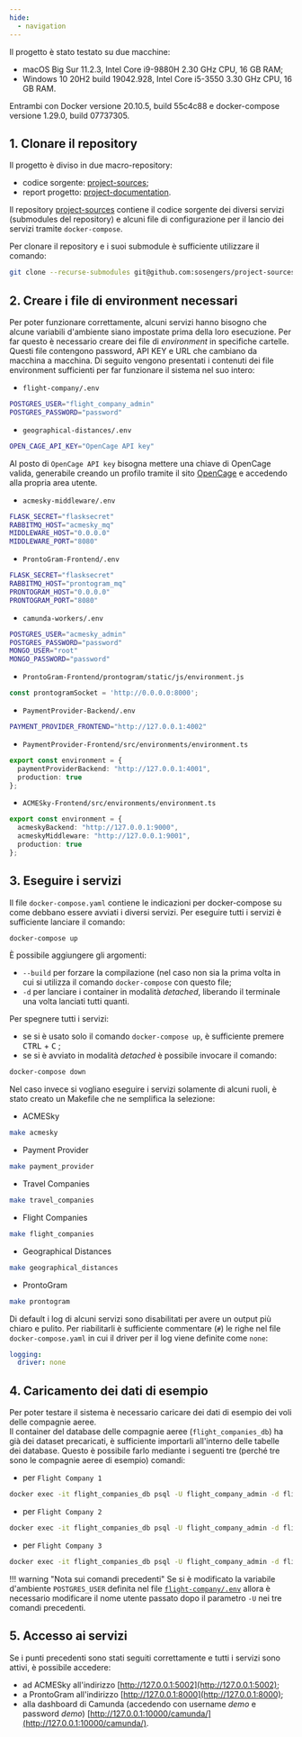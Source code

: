 ```yaml
---
hide:
  - navigation
---
```

Il progetto è stato testato su due macchine:

- macOS Big Sur 11.2.3, Intel Core i9-9880H 2.30 GHz CPU, 16 GB RAM;
- Windows 10 20H2 build 19042.928, Intel Core i5-3550 3.30 GHz CPU, 16 GB RAM.

Entrambi con Docker versione 20.10.5, build 55c4c88 e docker-compose versione 1.29.0, build 07737305.

## 1. Clonare il repository
Il progetto è diviso in due macro-repository:

- codice sorgente: [project-sources](https://github.com/sosengers/project-sources);
- report progetto: [project-documentation](https://github.com/sosengers/project-documentation).

Il repository [project-sources](https://github.com/sosengers/project-sources) contiene il codice sorgente dei diversi servizi (submodules del repository) e alcuni file di configurazione per il lancio dei servizi tramite `docker-compose`.

Per clonare il repository e i suoi submodule è sufficiente utilizzare il comando:

```bash
git clone --recurse-submodules git@github.com:sosengers/project-sources.git
```

## 2. Creare i file di environment necessari
Per poter funzionare correttamente, alcuni servizi hanno bisogno che alcune variabili d'ambiente siano impostate prima della loro esecuzione. Per far questo è necessario creare dei file di *environment* in specifiche cartelle. Questi file contengono password, API KEY e URL che cambiano da macchina a macchina.
Di seguito vengono presentati i contenuti dei file environment sufficienti per far funzionare il sistema nel suo intero:

- `flight-company/.env`<a name="fc"></a>
```bash
POSTGRES_USER="flight_company_admin"
POSTGRES_PASSWORD="password"
```
- `geographical-distances/.env`
```bash
OPEN_CAGE_API_KEY="OpenCage API key"
```
Al posto di `OpenCage API key` bisogna mettere una chiave di OpenCage valida, generabile creando un profilo tramite il sito [OpenCage](https://opencagedata.com/) e accedendo alla propria area utente.

- `acmesky-middleware/.env`
```bash
FLASK_SECRET="flasksecret"
RABBITMQ_HOST="acmesky_mq"
MIDDLEWARE_HOST="0.0.0.0"
MIDDLEWARE_PORT="8080"
```
- `ProntoGram-Frontend/.env`
```bash
FLASK_SECRET="flasksecret"
RABBITMQ_HOST="prontogram_mq"
PRONTOGRAM_HOST="0.0.0.0"
PRONTOGRAM_PORT="8080"
```
- `camunda-workers/.env`
```bash
POSTGRES_USER="acmesky_admin"
POSTGRES_PASSWORD="password"
MONGO_USER="root"
MONGO_PASSWORD="password"
```
- `ProntoGram-Frontend/prontogram/static/js/environment.js`
```javascript
const prontogramSocket = 'http://0.0.0.0:8000';
```
- `PaymentProvider-Backend/.env`
```bash
PAYMENT_PROVIDER_FRONTEND="http://127.0.0.1:4002"
```
- `PaymentProvider-Frontend/src/environments/environment.ts`
```typescript
export const environment = {
  paymentProviderBackend: "http://127.0.0.1:4001",
  production: true
};
```
- `ACMESky-Frontend/src/environments/environment.ts`
```typescript
export const environment = {
  acmeskyBackend: "http://127.0.0.1:9000",
  acmeskyMiddleware: "http://127.0.0.1:9001",
  production: true
};
```

## 3. Eseguire i servizi
Il file `docker-compose.yaml` contiene le indicazioni per docker-compose su come debbano essere avviati i diversi servizi.
Per eseguire tutti i servizi è sufficiente lanciare il comando:
```bash
docker-compose up
```
È possibile aggiungere gli argomenti:

- `--build` per forzare la compilazione (nel caso non sia la prima volta in cui si utilizza il comando `docker-compose` con questo file;
- `-d` per lanciare i container in modalità *detached*, liberando il terminale una volta lanciati tutti quanti.

Per spegnere tutti i servizi:

- se si è usato solo il comando `docker-compose up`, è sufficiente premere <kbd>CTRL</kbd> + <kbd>C</kbd> ;
- se si è avviato in modalità *detached* è possibile invocare il comando:
```bash
docker-compose down
```

Nel caso invece si vogliano eseguire i servizi solamente di alcuni ruoli, è stato creato un Makefile che ne semplifica la selezione:

- ACMESky
```bash
make acmesky
```
- Payment Provider
```bash 
make payment_provider
```
- Travel Companies 
```bash
make travel_companies
```
- Flight Companies 
```bash
make flight_companies
```
- Geographical Distances 
```bash
make geographical_distances
```
- ProntoGram 
```bash
make prontogram
```

Di default i log di alcuni servizi sono disabilitati per avere un output più chiaro e pulito. Per riabilitarli è sufficiente commentare (`#`) le righe nel file `docker-compose.yaml` in cui il driver per il log viene definite come `none`:
```yaml
logging:
  driver: none
```

## 4. Caricamento dei dati di esempio
Per poter testare il sistema è necessario caricare dei dati di esempio dei voli delle compagnie aeree.  
Il container del database delle compagnie aeree (`flight_companies_db`) ha già dei dataset precaricati, è sufficiente importarli all'interno delle tabelle dei database. Questo è possibile farlo mediante i seguenti tre (perché tre sono le compagnie aeree di esempio) comandi:

- per `Flight Company 1`
```bash
docker exec -it flight_companies_db psql -U flight_company_admin -d flightcompany1 -c "COPY flights(flight_id, departure_airport_code, arrival_airport_code, cost, departure_datetime, arrival_datetime) FROM '/example_data/Flight company 1-FC 1.csv' DELIMITER ';' CSV HEADER;"
```
- per `Flight Company 2`
```bash
docker exec -it flight_companies_db psql -U flight_company_admin -d flightcompany2 -c "COPY flights(flight_id, departure_airport_code, arrival_airport_code, cost, departure_datetime, arrival_datetime) FROM '/example_data/Flight company 2-FC 2.csv' DELIMITER ';' CSV HEADER;"
```
- per `Flight Company 3`
```bash
docker exec -it flight_companies_db psql -U flight_company_admin -d flightcompany3 -c "COPY flights(flight_id, departure_airport_code, arrival_airport_code, cost, departure_datetime, arrival_datetime) FROM '/example_data/Flight company 3-FC 3.csv' DELIMITER ';' CSV HEADER;"
```

!!! warning "Nota sui comandi precedenti"
    Se si è modificato la variabile d'ambiente `POSTGRES_USER` definita nel file [`flight-company/.env`](#fc) allora è necessario modificare il nome utente passato dopo il parametro `-U` nei tre comandi precedenti.

## 5. Accesso ai servizi
Se i punti precedenti sono stati seguiti correttamente e tutti i servizi sono attivi, è possibile accedere:

- ad ACMESky all'indirizzo [http://127.0.0.1:5002](http://127.0.0.1:5002);
- a ProntoGram all'indirizzo [http://127.0.0.1:8000](http://127.0.0.1:8000);
- alla dashboard di Camunda (accedendo con username *demo* e password *demo*) [http://127.0.0.1:10000/camunda/](http://127.0.0.1:10000/camunda/).
